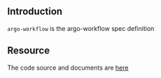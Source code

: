 ## Introduction

`argo-workflow` is the argo-workflow spec definition

## Resource

The code source and documents are [here](https://github.com/kcl-lang/artifacthub/tree/main/argo-workflow)
